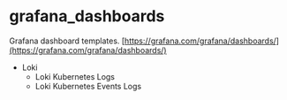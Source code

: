 # grafana_dashboards

Grafana dashboard templates. [https://grafana.com/grafana/dashboards/](https://grafana.com/grafana/dashboards/)

* Loki
  * Loki Kubernetes Logs
  * Loki Kubernetes Events Logs
